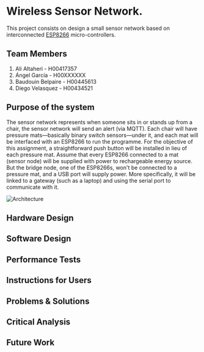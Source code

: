 # Wireless Sensor Network.
This project consists on design a small sensor network based on interconnected [ESP8266](https://www.espressif.com/sites/default/files/documentation/0a-esp8266ex_datasheet_en.pdf) micro-controllers. 

## Team Members
1. Ali Altaheri      - H00417357
2. Ángel García      - H00XXXXXX
3. Baudouin Belpaire - H00445613
4. Diego Velasquez   - H00434521

## Purpose of the system 
The sensor network represents when someone sits in or stands up from a chair, the sensor network will send an alert (via MQTT). Each chair will have pressure mats—basically binary switch sensors—under it, and each mat will be interfaced with an ESP8266 to run the programme. For the objective of this assignment, a straightforward push button will be installed in lieu of each pressure mat. Assume that every ESP8266 connected to a mat (sensor node) will be supplied with power to rechargeable energy source. But the bridge node, one of the ESP8266s, won't be connected to a pressure mat, and a USB port will supply power. More specifically, it will be linked to a gateway (such as a laptop) and using the serial port to communicate with it.

<img src="https://raw.githubusercontent.com/DIEGO15457/Final-Project/main/assets/Architecture.png" alt="Architecture">


## Hardware Design

## Software Design 

## Performance Tests

## Instructions for Users

## Problems & Solutions

## Critical Analysis 

## Future Work 



